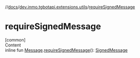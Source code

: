 //[docs](../../index.md)/[dev.inmo.tgbotapi.extensions.utils](index.md)/[requireSignedMessage](require-signed-message.md)



# requireSignedMessage  
[common]  
Content  
inline fun [Message](../dev.inmo.tgbotapi.types.message.abstracts/-message/index.md).[requireSignedMessage](require-signed-message.md)(): [SignedMessage](../dev.inmo.tgbotapi.types.message.abstracts/-signed-message/index.md)  



